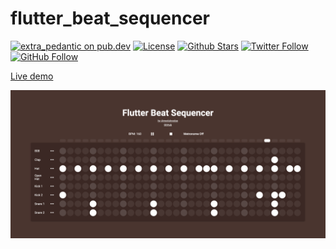# flutter_beat_sequencer

[![extra_pedantic on pub.dev](https://img.shields.io/badge/style-extra__pedantic-blue?style=flat-square)](https://pub.dev/packages/extra_pedantic) [![License](https://img.shields.io/github/license/modulovalue/flutter_beat_sequencer?style=flat-square&logo=github)](https://github.com/modulovalue/flutter_beat_sequencer/blob/master/LICENSE) [![Github Stars](https://img.shields.io/github/stars/modulovalue/flutter_beat_sequencer?style=flat-square&logo=github)](https://github.com/modulovalue/flutter_beat_sequencer) [![Twitter Follow](https://img.shields.io/twitter/follow/modulovalue?style=social&logo=twitter)](https://twitter.com/modulovalue) [![GitHub Follow](https://img.shields.io/github/followers/modulovalue?style=social&logo=github)](https://github.com/modulovalue)

[Live demo](https://modulovalue.com/flutter_beat_sequencer)

![Screenshot 1](assets/screenshot1.png)